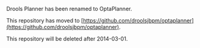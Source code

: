 Drools Planner has been renamed to OptaPlanner.

This repository has moved to [https://github.com/droolsjbpm/optaplanner](https://github.com/droolsjbpm/optaplanner).

This repository will be deleted after 2014-03-01.
